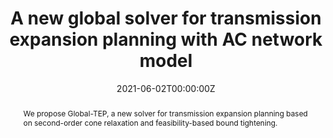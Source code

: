 ---
title: "A new global solver for transmission expansion planning with AC network model"
tags: ['power systems', 'optimization']
authors: ['Mahdi Mehrtash', 'Yankai Cao']
publication_types: ['article-journal']
publication: "*IEEE Transactions on Power Systems*"
abstract: We propose Global-TEP, a new solver for transmission expansion planning based on second-order cone relaxation and feasibility-based bound tightening.
date: "2021-06-02T00:00:00Z"
publishDate: "2021-06-02T00:00:00Z"
url_pdf: ""
featured: false
projects: []
slides: ""
---